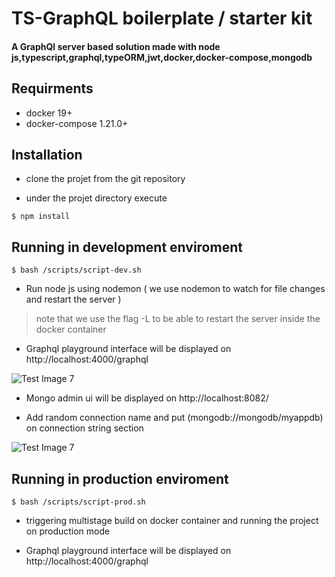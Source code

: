 # TS-GraphQL boilerplate / starter kit

#### A GraphQl server based solution made with node js,typescript,graphql,typeORM,jwt,docker,docker-compose,mongodb

## Requirments

- docker 19+
- docker-compose 1.21.0+

## Installation

- clone the projet from the git repository

- under the projet directory execute

```
$ npm install
```

## Running in development enviroment

```
$ bash /scripts/script-dev.sh
```

- Run node js using nodemon ( we use nodemon to watch for file changes and restart the server )

> note that we use the flag -L to be able to restart the server inside the docker container

- Graphql playground interface will be displayed on http://localhost:4000/graphql<br/>

![Test Image 7](https://github.com/medaymenTN/ts-graphql-boilerplate/blob/master/docs/gql-playground.PNG)<br/>

- Mongo admin ui will be displayed on http://localhost:8082/

- Add random connection name and put (mongodb://mongodb/myappdb) on connection string section</br>

![Test Image 7](https://github.com/medaymenTN/ts-graphql-boilerplate/blob/master/docs/admin-mongo.PNG)<br/>

## Running in production enviroment

```
$ bash /scripts/script-prod.sh
```

- triggering multistage build on docker container and running the project on production mode

* Graphql playground interface will be displayed on http://localhost:4000/graphql
